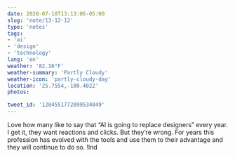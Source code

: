 ```yaml
---
date: 2020-07-18T13:13:06-05:00
slug: 'note/13-12-12'
type: 'notes'
tags:
- 'ai'
- 'design'
- 'technology'
lang: 'en'
weather: '82.16°F'
weather-summary: 'Partly Cloudy'
weather-icon: 'partly-cloudy-day'
location: '25.7554,-100.4022'
photos:

tweet_id: '1284551772099534849'
---
```

Love how many like to say that “AI is going to replace designers” every year. I get it, they want reactions and clicks. But they’re wrong.
For years this profession has evolved with the tools and use them to their advantage and they will continue to do so.    !lnd